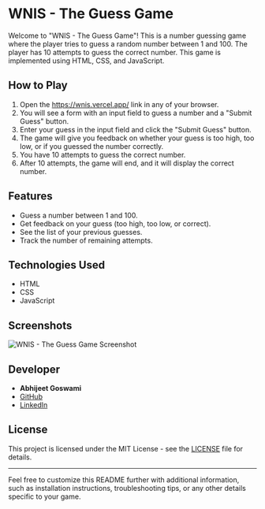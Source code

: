 # WNIS - The Guess Game

Welcome to "WNIS - The Guess Game"! This is a number guessing game where the player tries to guess a random number between 1 and 100. The player has 10 attempts to guess the correct number. This game is implemented using HTML, CSS, and JavaScript.

## How to Play
1. Open the https://wnis.vercel.app/ link in any of your browser.
2. You will see a form with an input field to guess a number and a "Submit Guess" button.
3. Enter your guess in the input field and click the "Submit Guess" button.
4. The game will give you feedback on whether your guess is too high, too low, or if you guessed the number correctly.
5. You have 10 attempts to guess the correct number.
6. After 10 attempts, the game will end, and it will display the correct number.

## Features
- Guess a number between 1 and 100.
- Get feedback on your guess (too high, too low, or correct).
- See the list of your previous guesses.
- Track the number of remaining attempts.

## Technologies Used
- HTML
- CSS
- JavaScript

## Screenshots
![WNIS - The Guess Game Screenshot](screenshots/game_screenshot.png)

## Developer
- **Abhijeet Goswami**
- [GitHub](https://github.com/ABHI8769)
- [LinkedIn](https://www.linkedin.com/in/abhijeet-goswami/)

## License
This project is licensed under the MIT License - see the [LICENSE](LICENSE) file for details.

---

Feel free to customize this README further with additional information, such as installation instructions, troubleshooting tips, or any other details specific to your game.
